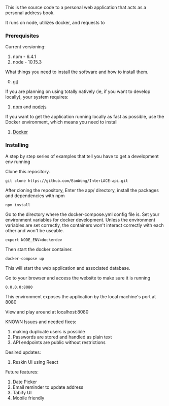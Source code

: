 This is the source code to a personal web application that acts as a personal address book. 

It runs on node, utilizes docker, and requests to 

### Prerequisites

Current versioning:
1. npm - 6.4.1
2. node - 10.15.3

What things you need to install the software and how to install them.

0. [git](https://git-scm.com/book/en/v2/Getting-Started-Installing-Git)

If you are planning on using totally natively (ie, if you want to develop locally), your system requires:
1. [npm](https://docs.npmjs.com/getting-started/installing-node "npm") and [nodejs](https://docs.npmjs.com/getting-started/installing-node "npm")

If you want to get the application running locally as fast as possible, use the Docker environment, which means you need to install

1. [Docker](https://docs.docker.com/engine/installation/)

### Installing

A step by step series of examples that tell you have to get a development env running

Clone this repository. 

```
git clone https://github.com/EanWong/InterLACE-api.git
```

After cloning the repository, Enter the app/ directory, install the packages and dependencies with npm
```
npm install
``` 

Go to the directory where the docker-compose.yml config file is. Set your environment variables for docker development. Unless the environment variables are set correctly, the containers won't interact correctly with each other and won't be useable.
```
export NODE_ENV=dockerdev
```

Then start the docker container.
```
docker-compose up
```

This will start the web application and associated database. 

Go to your browser and access the website to make sure it is running
```
0.0.0.0:8080
```
This environment exposes the application by the local machine's port at 8080

View and play around at localhost:8080

KNOWN Issues and needed fixes:
1. making duplicate users is possible
2. Passwords are stored and handled as plain text
3. API endpoints are public without restrictions

Desired updates:
1. Reskin UI using React

Future features:
1. Date Picker
2. Email reminder to update address
3. Tabify UI
4. Mobile friendly

